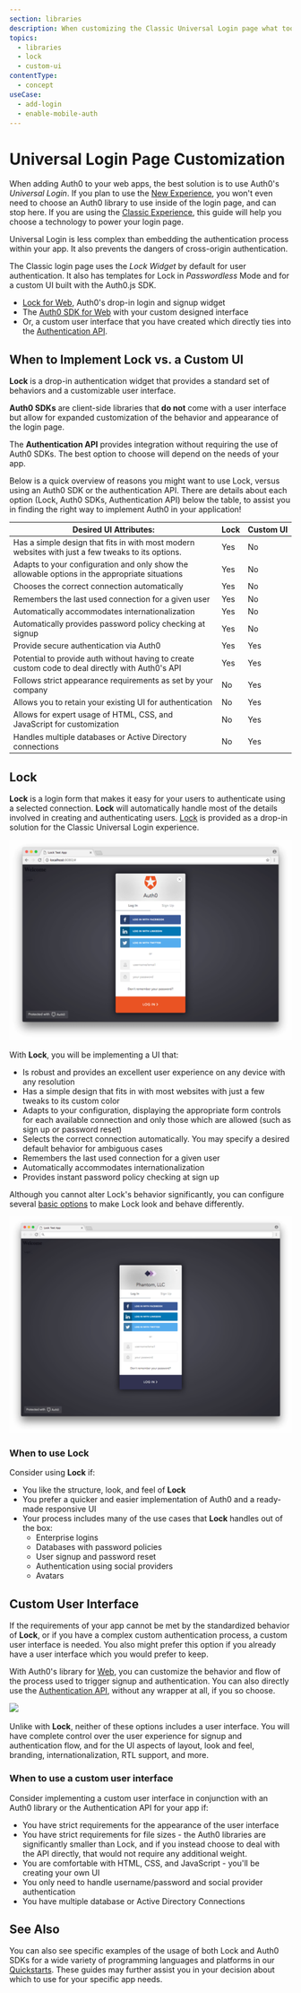 ```yaml
---
section: libraries
description: When customizing the Classic Universal Login page what tools should you use? Lock (Auth0's drop-in authentication widget) or a custom UI built on top of an Auth0 SDK? This guide will help you decide.
topics:
  - libraries
  - lock
  - custom-ui
contentType:
  - concept
useCase:
  - add-login
  - enable-mobile-auth
---
```

# Universal Login Page Customization

When adding Auth0 to your web apps, the best solution is to use Auth0's <dfn data-key="universal-login">Universal Login</dfn>. If you plan to use the [New Experience](/universal-login/new), you won't even need to choose an Auth0 library to use inside of the login page, and can stop here. If you are using the [Classic Experience](/universal-login/classic), this guide will help you choose a technology to power your login page.

Universal Login is less complex than embedding the authentication process within your app. It also prevents the dangers of cross-origin authentication.

The Classic login page uses the <dfn data-key="lock">Lock Widget</dfn> by default for user authentication. It also has templates for Lock in <dfn data-key="passwordless">Passwordless</dfn> Mode and for a custom UI built with the Auth0.js SDK. 

* [Lock for Web](/libraries/lock), Auth0's drop-in login and signup widget
* The [Auth0 SDK for Web](/libraries/auth0js) with your custom designed interface
* Or, a custom user interface that you have created which directly ties into the [Authentication API](/auth-api).

## When to Implement Lock vs. a Custom UI

**Lock** is a drop-in authentication widget that provides a standard set of behaviors and a customizable user interface.  

**Auth0 SDKs** are client-side libraries that **do not** come with a user interface but allow for expanded customization of the behavior and appearance of the login page.

The **Authentication API** provides integration without requiring the use of Auth0 SDKs. The best option to choose will depend on the needs of your app.

Below is a quick overview of reasons you might want to use Lock, versus using an Auth0 SDK or the authentication API. There are details about each option (Lock, Auth0 SDKs, Authentication API) below the table, to assist you in finding the right way to implement Auth0 in your application!

<table class="table">
    <thead>
        <tr>
            <th class="text-left"><b>Desired UI Attributes:</b></th>
            <th>Lock</th>
            <th>Custom&nbsp;UI</th>
        </tr>
    </thead>
    <tbody>
        <tr>
            <td>Has a simple design that fits in with most modern websites with just a few tweaks to its options.</td>
            <td class="success text-center">Yes</td>
            <td class="danger text-center">No</td>
        </tr>
        <tr>
            <td>Adapts to your configuration and only show the allowable options in the appropriate situations</td>
            <td class="success text-center">Yes</td>
            <td class="danger text-center">No</td>
        </tr>
        <tr>
            <td>Chooses the correct connection automatically</td>
            <td class="success text-center">Yes</td>
            <td class="danger text-center">No</td>
        </tr>
        <tr>
            <td>Remembers the last used connection for a given user</td>
            <td class="success text-center">Yes</td>
            <td class="danger text-center">No</td>
        </tr>
        <tr>
            <td>Automatically accommodates internationalization</td>
            <td class="success text-center">Yes</td>
            <td class="danger text-center">No</td>
        </tr>
        <tr>
            <td>Automatically provides password policy checking at signup</td>
            <td class="success text-center">Yes</td>
            <td class="danger text-center">No</td>
        </tr>
        <tr>
            <td>Provide secure authentication via Auth0</td>
            <td class="success text-center">Yes</td>
            <td class="success text-center">Yes</td>
        </tr>
        <tr>
            <td>Potential to provide auth without having to create custom code to deal directly with Auth0's API</td>
            <td class="success text-center">Yes</td>
            <td class="success text-center">Yes</td>
        </tr>
        <tr>
            <td>Follows strict appearance requirements as set by your company</td>
            <td class="danger text-center">No</td>
            <td class="success text-center">Yes</td>
        </tr>
        <tr>
            <td>Allows you to retain your existing UI for authentication</td>
            <td class="danger text-center">No</td>
            <td class="success text-center">Yes</td>
        </tr>
        <tr>
            <td>Allows for expert usage of HTML, CSS, and JavaScript for customization</td>
            <td class="danger text-center">No</td>
            <td class="success text-center">Yes</td>
        </tr>
        <tr>
            <td>Handles multiple databases or Active Directory connections</td>
            <td class="danger text-center">No</td>
            <td class="success text-center">Yes</td>
        </tr>
    </tbody>
</table>

## Lock

**Lock** is a login form that makes it easy for your users to authenticate using a selected connection. **Lock** will automatically handle most of the details involved in creating and authenticating users. [Lock](/libraries/lock) is provided as a drop-in solution for the Classic Universal Login experience.

![](/media/articles/libraries/lock/lock-default.png)

With **Lock**, you will be implementing a UI that:

* Is robust and provides an excellent user experience on any device with any resolution
* Has a simple design that fits in with most websites with just a few tweaks to its custom color
* Adapts to your configuration, displaying the appropriate form controls for each available connection and only those which are allowed (such as sign up or password reset)
* Selects the correct connection automatically. You may specify a desired default behavior for ambiguous cases
* Remembers the last used connection for a given user
* Automatically accommodates internationalization
* Provides instant password policy checking at sign up

Although you cannot alter Lock's behavior significantly, you can configure several [basic options](/libraries/lock/customization) to make Lock look and behave differently.

![](/media/articles/libraries/lock/lock-phantom.png)

### When to use Lock

Consider using **Lock** if:

* You like the structure, look, and feel of **Lock**
* You prefer a quicker and easier implementation of Auth0 and a ready-made responsive UI
* Your process includes many of the use cases that **Lock** handles out of the box:
  * Enterprise logins
  * Databases with password policies
  * User signup and password reset
  * Authentication using social providers
  * Avatars

## Custom User Interface

If the requirements of your app cannot be met by the standardized behavior of **Lock**, or if you have a complex custom authentication process, a custom user interface is needed. You also might prefer this option if you already have a user interface which you would prefer to keep.

With Auth0's library for [Web](/libraries/auth0js), you can customize the behavior and flow of the process used to trigger signup and authentication. You can also directly use the [Authentication API](/auth-api), without any wrapper at all, if you so choose.

![](/media/articles/libraries/lock-vs-customui/customui.png)

Unlike with **Lock**, neither of these options includes a user interface. You will have complete control over the user experience for signup and authentication flow, and for the UI aspects of layout, look and feel, branding, internationalization, RTL support, and more.

### When to use a custom user interface

Consider implementing a custom user interface in conjunction with an Auth0 library or the Authentication API for your app if:

* You have strict requirements for the appearance of the user interface
* You have strict requirements for file sizes - the Auth0 libraries are significantly smaller than Lock, and if you instead choose to deal with the API directly, that would not require any additional weight.
* You are comfortable with HTML, CSS, and JavaScript - you'll be creating your own UI
* You only need to handle username/password and social provider authentication
* You have multiple database or Active Directory Connections

## See Also

You can also see specific examples of the usage of both Lock and Auth0 SDKs for a wide variety of programming languages and platforms in our [Quickstarts](/quickstart). These guides may further assist you in your decision about which to use for your specific app needs.
